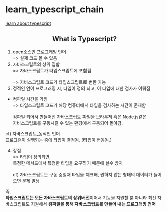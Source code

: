 # learn_typescript_chain

[learn about typescript](https://github.com/kimhan0421/TIL/tree/master/TypeScript/TypeChain)

<h2 align="center">
What is Typescript?
</h2>

1. open소스인 프로그래밍 언어<br>
   => 실제 코드 볼 수 있음
2. 자바스크립트의 상위 집합<br>
   => 자바스크립트가 타입스크립트에 포함됨<br>  
   => 자바스크립트 코드가 타입스크립트로 변환 가능
3. 정적인 언어
   프로그래밍 시, 타입이 정의 되고, 이 타입에 대한 검사가 이뤄짐

- 컴파일 시간을 가짐<br>
  => 타입스크립트 코드가 해당 컴퓨터에서 타입을 검사하는 시간이 존재함<br>  
  컴파일 되어서 만들어진 자바스크립트 파일을 브라우저 혹은 Node.js같은 <br>자바스크립트를 구동시킬 수 있는 환경에서 구동되어 돌아감.

cf) 자바스크립트\_동적인 언어<br>
프로그램이 실행되는 중에 타입이 결정됨. (타입이 변동됨.)

4. 장점<br>
   => 타입이 정의되면,<br>
   특정한 메서드에서 특정한 타입을 요구하기 때문에 실수 방지<br>  
   cf) 자바스크립트는 구동 중일때 타입을 체크해, 원하지 않는 형태의 데이터가 들어오면 문제 발생

즉,<br>
<strong>타입스크립트는 모든 자바스크립트의 상위버전</strong>이어서 기능을 지원할 뿐 아니라 최신 자바스크립트도 지원해서 <strong>컴파일을 통해 자바스크립트를 만들어 내는 프로그래밍 언어</strong>
